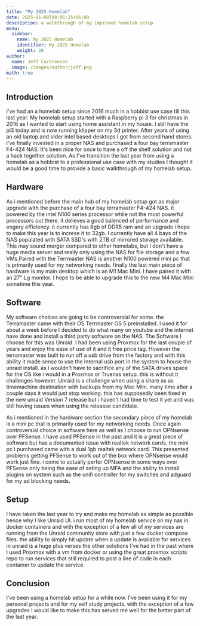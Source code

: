 ```yaml
---
title: "My 2025 Homelab"
date: 2025-01-08T08:06:25+06:00
description: a walkthrough of my improved homelab setup
menu:
  sidebar:
    name: My 2025 Homelab
    identifier: My 2025 Homelab
    weight: 20
author:
  name: Jeff Carstensen
  image: /images/author/jeff.png
math: true
---
```


## Introduction

I've had an  a homelab setup since 2016 much in a hobbist use case till this last year. My homelab setup started with a Raspberry pi 3 for christmas in 2016 as I wanted to start using home assistant in my house. I still have the pi3 today and is now running klipper on my 3d printer.  After years of using an old laptop and older intel based desktops I got from second hand stores. I've finally invested in a proper NAS and purchased a four bay terramaster F4-424 NAS. It's been nice for once to have a off the shelf solution and not a hack together solution.  As I've transition the last year from using a homelab as a hobbist to a professional use case with my studies I thought it would be a good time to provide a basic walkthrough of my homelab setup.

## Hardware

As i mentioned before the main hub of my homelab setup got as major upgrade with the purchase of a four bay terramaster F4-424 NAS. it powered by the intel N100 series processor while not the most powerful processors out there. it delieves a good balenced of performance and engery efficiency. it currently has 8gb of DDR5 ram and an upgrade i hope to make this year is to increse it to 32gb. I currently have all 4 bays of the NAS populated with SATA SSD's with 2TB of mirrored storage available. This may sound merger compared to other homelabs, but I don't have a huge media server and really only using the NAS for file storage and a few VMs.Paired with the Terrmaster NAS is another N100 powered mini pc that is primarily used for my networking needs. finally the last main piece of hardware is my main desktop which is an M1 Mac Mini. I have paired it with an 27" Lg monitor. I hope to be able to upgrade this to the new M4 Mac Mini sometime this year.

## Software

My software choices are going to be controversial for some. the Terramaster came with their OS Terrmaster OS 5 preinstalled. I used it for about a week before I decided to do what many on youtube and the internet have done and install a third party software on the NAS. The Software I choose for this was Unraid. I had been using Proxmox for the last couple of years and enjoy the ease of use of it and it free price tag. However the terramaster was built to run off a usb drive from the factory and with this ability it made sense to use the internal usb port in the system to house the unraid install. as I wouldn't have to sacrifice any of the SATA drives space for the OS like i would in a Proxmox or Truenas setup. this is without it challenges however. Unraid is a challenge when using a share as as timemachine destination with backups from my Mac Mini. many time after a couple days it would just stop working. this has supposedly been fixed in the new unraid Version 7 release but i haven't had time to test it yet and was still having issues when using the releasse candidate.

As i mentioned in the hardware section the secondary piece of my homelab is a mini pc that is primarily used for my networking needs. Once again controversial choice in software here as well as I choose to run OPNsense over PFSense. I have used PFSense in the past and it is a great piece of software but has a documented issue with realtek network cards. the mini pc I purchased came with a dual 1gb realtek network card. This presented problems getting PFSense to work out of the box where OPNsense would work just fine. i come to actually perfer OPNsense in some ways over PFSense only being the ease of seting up MFA and the ability to install plugins on system such as the unifi controller for my switches and adguard for my ad blocking needs.

## Setup

I have taken the last year to try and make my homelab as simple as possible hence why I like Unraid UI. i run most of my homelab service on my nas in docker containers and with the exception of a few all of my services are running from the Unraid community store with just a few docker compose files. the ability to simply hit update when a update is available for services in unraid is a huge plus verses the other solutions I've had in the past where I used Proxmox with a vm from docker or using the great proxmox scripts repo to run services that still required to post a line of code in each container to update the service.


## Conclusion

I've been using a homelab setup for a while now. I've been using it for my personal projects and for my self study projects. with the exception of a few upgrades I would like to make this has served me well for the better part of the last year.
